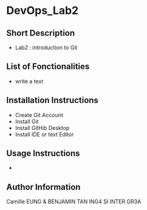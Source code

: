 # DevOps_Lab2

## Short Description
- Lab2 : introduction to Git

## List of Fonctionalities
- write a text

## Installation Instructions
- Create Git Account
- Install Git
- Install GitHib Desktop
- Install IDE or text Editor

## Usage Instructions
- 

## Author Information
Camille EUNG & BENJAMIN TAN ING4 SI INTER GR3A